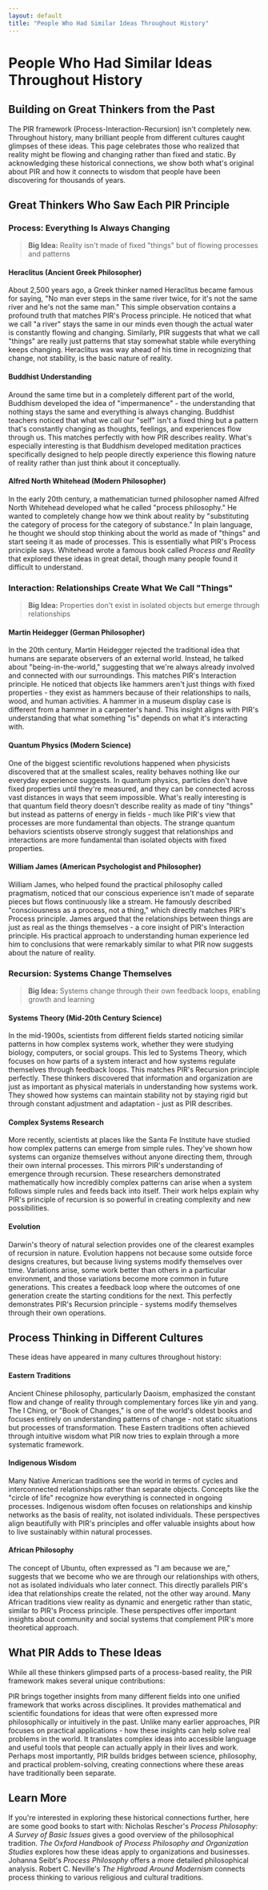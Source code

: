 ```yaml
---
layout: default
title: "People Who Had Similar Ideas Throughout History"
---
```


# People Who Had Similar Ideas Throughout History

## Building on Great Thinkers from the Past

The PIR framework (Process-Interaction-Recursion) isn't completely new. Throughout history, many brilliant people from different cultures caught glimpses of these ideas. This page celebrates those who realized that reality might be flowing and changing rather than fixed and static. By acknowledging these historical connections, we show both what's original about PIR and how it connects to wisdom that people have been discovering for thousands of years.

## Great Thinkers Who Saw Each PIR Principle

### Process: Everything Is Always Changing

> **Big Idea:** Reality isn't made of fixed "things" but of flowing processes and patterns

#### Heraclitus (Ancient Greek Philosopher)

About 2,500 years ago, a Greek thinker named Heraclitus became famous for saying, "No man ever steps in the same river twice, for it's not the same river and he's not the same man." This simple observation contains a profound truth that matches PIR's Process principle. He noticed that what we call "a river" stays the same in our minds even though the actual water is constantly flowing and changing. Similarly, PIR suggests that what we call "things" are really just patterns that stay somewhat stable while everything keeps changing. Heraclitus was way ahead of his time in recognizing that change, not stability, is the basic nature of reality.

#### Buddhist Understanding

Around the same time but in a completely different part of the world, Buddhism developed the idea of "impermanence" - the understanding that nothing stays the same and everything is always changing. Buddhist teachers noticed that what we call our "self" isn't a fixed thing but a pattern that's constantly changing as thoughts, feelings, and experiences flow through us. This matches perfectly with how PIR describes reality. What's especially interesting is that Buddhism developed meditation practices specifically designed to help people directly experience this flowing nature of reality rather than just think about it conceptually.

#### Alfred North Whitehead (Modern Philosopher)

In the early 20th century, a mathematician turned philosopher named Alfred North Whitehead developed what he called "process philosophy." He wanted to completely change how we think about reality by "substituting the category of process for the category of substance." In plain language, he thought we should stop thinking about the world as made of "things" and start seeing it as made of processes. This is essentially what PIR's Process principle says. Whitehead wrote a famous book called *Process and Reality* that explored these ideas in great detail, though many people found it difficult to understand.

### Interaction: Relationships Create What We Call "Things"

> **Big Idea:** Properties don't exist in isolated objects but emerge through relationships

#### Martin Heidegger (German Philosopher)

In the 20th century, Martin Heidegger rejected the traditional idea that humans are separate observers of an external world. Instead, he talked about "being-in-the-world," suggesting that we're always already involved and connected with our surroundings. This matches PIR's Interaction principle. He noticed that objects like hammers aren't just things with fixed properties - they exist as hammers because of their relationships to nails, wood, and human activities. A hammer in a museum display case is different from a hammer in a carpenter's hand. This insight aligns with PIR's understanding that what something "is" depends on what it's interacting with.

#### Quantum Physics (Modern Science)

One of the biggest scientific revolutions happened when physicists discovered that at the smallest scales, reality behaves nothing like our everyday experience suggests. In quantum physics, particles don't have fixed properties until they're measured, and they can be connected across vast distances in ways that seem impossible. What's really interesting is that quantum field theory doesn't describe reality as made of tiny "things" but instead as patterns of energy in fields - much like PIR's view that processes are more fundamental than objects. The strange quantum behaviors scientists observe strongly suggest that relationships and interactions are more fundamental than isolated objects with fixed properties.

#### William James (American Psychologist and Philosopher)

William James, who helped found the practical philosophy called pragmatism, noticed that our conscious experience isn't made of separate pieces but flows continuously like a stream. He famously described "consciousness as a process, not a thing," which directly matches PIR's Process principle. James argued that the relationships between things are just as real as the things themselves - a core insight of PIR's Interaction principle. His practical approach to understanding human experience led him to conclusions that were remarkably similar to what PIR now suggests about the nature of reality.

### Recursion: Systems Change Themselves

> **Big Idea:** Systems change through their own feedback loops, enabling growth and learning

#### Systems Theory (Mid-20th Century Science)

In the mid-1900s, scientists from different fields started noticing similar patterns in how complex systems work, whether they were studying biology, computers, or social groups. This led to Systems Theory, which focuses on how parts of a system interact and how systems regulate themselves through feedback loops. This matches PIR's Recursion principle perfectly. These thinkers discovered that information and organization are just as important as physical materials in understanding how systems work. They showed how systems can maintain stability not by staying rigid but through constant adjustment and adaptation - just as PIR describes.

#### Complex Systems Research

More recently, scientists at places like the Santa Fe Institute have studied how complex patterns can emerge from simple rules. They've shown how systems can organize themselves without anyone directing them, through their own internal processes. This mirrors PIR's understanding of emergence through recursion. These researchers demonstrated mathematically how incredibly complex patterns can arise when a system follows simple rules and feeds back into itself. Their work helps explain why PIR's principle of recursion is so powerful in creating complexity and new possibilities.

#### Evolution

Darwin's theory of natural selection provides one of the clearest examples of recursion in nature. Evolution happens not because some outside force designs creatures, but because living systems modify themselves over time. Variations arise, some work better than others in a particular environment, and those variations become more common in future generations. This creates a feedback loop where the outcomes of one generation create the starting conditions for the next. This perfectly demonstrates PIR's Recursion principle - systems modify themselves through their own operations.

## Process Thinking in Different Cultures

These ideas have appeared in many cultures throughout history:

#### Eastern Traditions

Ancient Chinese philosophy, particularly Daoism, emphasized the constant flow and change of reality through complementary forces like yin and yang. The I Ching, or "Book of Changes," is one of the world's oldest books and focuses entirely on understanding patterns of change - not static situations but processes of transformation. These Eastern traditions often achieved through intuitive wisdom what PIR now tries to explain through a more systematic framework.

#### Indigenous Wisdom

Many Native American traditions see the world in terms of cycles and interconnected relationships rather than separate objects. Concepts like the "circle of life" recognize how everything is connected in ongoing processes. Indigenous wisdom often focuses on relationships and kinship networks as the basis of reality, not isolated individuals. These perspectives align beautifully with PIR's principles and offer valuable insights about how to live sustainably within natural processes.

#### African Philosophy

The concept of Ubuntu, often expressed as "I am because we are," suggests that we become who we are through our relationships with others, not as isolated individuals who later connect. This directly parallels PIR's idea that relationships create the related, not the other way around. Many African traditions view reality as dynamic and energetic rather than static, similar to PIR's Process principle. These perspectives offer important insights about community and social systems that complement PIR's more theoretical approach.

## What PIR Adds to These Ideas

While all these thinkers glimpsed parts of a process-based reality, the PIR framework makes several unique contributions:

PIR brings together insights from many different fields into one unified framework that works across disciplines. It provides mathematical and scientific foundations for ideas that were often expressed more philosophically or intuitively in the past. Unlike many earlier approaches, PIR focuses on practical applications - how these insights can help solve real problems in the world. It translates complex ideas into accessible language and useful tools that people can actually apply in their lives and work. Perhaps most importantly, PIR builds bridges between science, philosophy, and practical problem-solving, creating connections where these areas have traditionally been separate.

## Learn More

If you're interested in exploring these historical connections further, here are some good books to start with: Nicholas Rescher's *Process Philosophy: A Survey of Basic Issues* gives a good overview of the philosophical tradition. *The Oxford Handbook of Process Philosophy and Organization Studies* explores how these ideas apply to organizations and businesses. Johanna Seibt's *Process Philosophy* offers a more detailed philosophical analysis. Robert C. Neville's *The Highroad Around Modernism* connects process thinking to various religious and cultural traditions.
